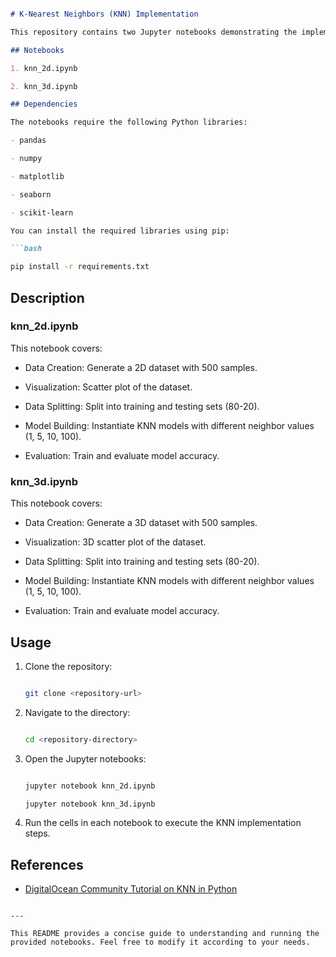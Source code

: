 ```markdown

# K-Nearest Neighbors (KNN) Implementation

This repository contains two Jupyter notebooks demonstrating the implementation of the K-Nearest Neighbors (KNN) algorithm on 2D and 3D artificial datasets. The notebooks follow the guide provided by DigitalOcean's community tutorial on KNN in Python.

## Notebooks

1. knn_2d.ipynb

2. knn_3d.ipynb

## Dependencies

The notebooks require the following Python libraries:

- pandas

- numpy

- matplotlib

- seaborn

- scikit-learn

You can install the required libraries using pip:

```bash

pip install -r requirements.txt

```

## Description

### knn_2d.ipynb

This notebook covers:

- Data Creation: Generate a 2D dataset with 500 samples.

- Visualization: Scatter plot of the dataset.

- Data Splitting: Split into training and testing sets (80-20).

- Model Building: Instantiate KNN models with different neighbor values (1, 5, 10, 100).

- Evaluation: Train and evaluate model accuracy.

### knn_3d.ipynb

This notebook covers:

- Data Creation: Generate a 3D dataset with 500 samples.

- Visualization: 3D scatter plot of the dataset.

- Data Splitting: Split into training and testing sets (80-20).

- Model Building: Instantiate KNN models with different neighbor values (1, 5, 10, 100).

- Evaluation: Train and evaluate model accuracy.

## Usage

1. Clone the repository:

   ```bash

   git clone <repository-url>

   ```

2. Navigate to the directory:

   ```bash

   cd <repository-directory>

   ```

3. Open the Jupyter notebooks:

   ```bash

   jupyter notebook knn_2d.ipynb

   jupyter notebook knn_3d.ipynb

   ```

4. Run the cells in each notebook to execute the KNN implementation steps.

## References

- [DigitalOcean Community Tutorial on KNN in Python](https://www.digitalocean.com/community/tutorials/k-nearest-neighbors-knn-in-python)

```

---

This README provides a concise guide to understanding and running the provided notebooks. Feel free to modify it according to your needs.

